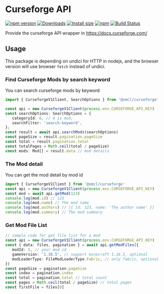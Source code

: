 # Curseforge API

[![npm version](https://img.shields.io/npm/v/@xmcl/curseforge.svg)](https://www.npmjs.com/package/@xmcl/curseforge)
[![Downloads](https://img.shields.io/npm/dm/@xmcl/curseforge.svg)](https://npmjs.com/@xmcl/curseforge)
[![Install size](https://packagephobia.now.sh/badge?p=@xmcl/curseforge)](https://packagephobia.now.sh/result?p=@xmcl/curseforge)
[![npm](https://img.shields.io/npm/l/@xmcl/minecraft-launcher-core.svg)](https://github.com/voxelum/minecraft-launcher-core-node/blob/master/LICENSE)
[![Build Status](https://github.com/voxelum/minecraft-launcher-core-node/workflows/Build/badge.svg)](https://github.com/Voxelum/minecraft-launcher-core-node/actions?query=workflow%3ABuild)

Provide the curseforge API wrapper in https://docs.curseforge.com/

## Usage

This package is depending on undici for HTTP in nodejs, and the browser version will use browser `fetch` instead of undici.

### Find Curseforge Mods by search keyword

You can search curseforge mods by keyword

```ts
import { CurseforgeV1Client, SearchOptions } from '@xmcl/curseforge'

const api = new CurseforgeV1Client(process.env.CURSEFORGE_API_KEY)
const searchOptions: SearchOptions = {
   categoryId: 6, // 6 is mod,
   searchFilter: 'search-keyword',
};
const result = await api.searchMods(searchOptions)
const pageSize = result.pagination.pageSize
const total = result.pagination.total
const totalPages = Math.ceil(total / pageSize)
const mods: Mod[] = result.data // mod details
```

### The Mod detail

You can get the mod detail by mod id

```ts
import { CurseforgeV1Client } from '@xmcl/curseforge'
const api = new CurseforgeV1Client(process.env.CURSEFORGE_API_KEY)
const mod = await api.getMod(123)
console.log(mod.id) // 123
console.log(mod.name) // The mod name
console.log(mod.authors) // [{ id: 123, name: 'The author name' }]
console.log(mod.summary) // The mod summary
```

### Get Mod File List

```ts
// sample code for get file list for a mod
const api = new CurseforgeV1Client(process.env.CURSEFORGE_API_KEY)
const { data: files, pagination } = await api.getModFiles({
   modId: 1, // your mod id
   gameVersion: '1.16.5', // support minecraft 1.16.5, optional
   modLoaderType: FileModLoaderType.Fabric, // only fabric, optional
})
const pageSize = pagination.pageSize
const index = pagination.index
const total = pagination.total // total count
const pages = Math.ceil(total / pageSize) // total pages
const firstFile = files[0]
```
